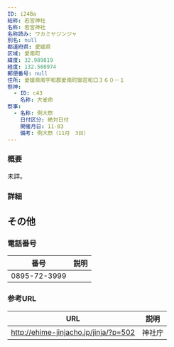 ```yaml
---
ID: i24Ba
総称: 若宮神社
名称: 若宮神社
名称読み: ワカミヤジンジャ
別名: null
都道府県: 愛媛県
区域: 愛南町
緯度: 32.989819
経度: 132.560974
郵便番号: null
住所: 愛媛県南宇和郡愛南町御荘和口３６０－１
祭神:
  - ID: c43
    名称: 大雀命
祭事:
  - 名称: 例大祭
    日付区分: 絶対日付
    開催月日: 11-03
    備考: 例大祭（11月　3日）
---
```


### 概要

未詳。

### 詳細

## その他

### 電話番号

| 番号         | 説明 |
| ------------ | ---- |
| 0895-72-3999 |      |

### 参考URL

| URL                                   | 説明   |
| ------------------------------------- | ------ |
| http://ehime-jinjacho.jp/jinja/?p=502 | 神社庁 |
